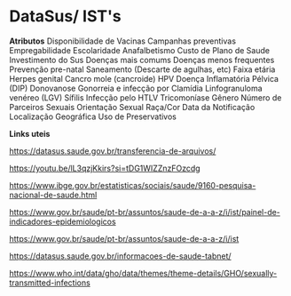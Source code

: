 # DataSus/ IST's

**Atributos**
Disponibilidade de Vacinas
Campanhas preventivas
Empregabilidade
Escolaridade 
Anafalbetismo
Custo de Plano de Saude
Investimento do Sus
Doenças mais comums
Doenças menos frequentes
Prevenção pre-natal
Saneamento (Descarte de agulhas, etc)
Faixa etária
Herpes genital
Cancro mole (cancroide)
HPV
Doença Inflamatória Pélvica (DIP)
Donovanose
Gonorreia e infecção por Clamídia
Linfogranuloma venéreo (LGV)
Sífilis
Infecção pelo HTLV
Tricomoníase
Gênero
Número de Parceiros Sexuais
Orientação Sexual
Raça/Cor
Data da Notificação
Localização Geográfica
Uso de Preservativos



**Links uteis**

https://datasus.saude.gov.br/transferencia-de-arquivos/

https://youtu.be/lL3qzjKkirs?si=tDG1WIZZnzFOzcdg

https://www.ibge.gov.br/estatisticas/sociais/saude/9160-pesquisa-nacional-de-saude.html

https://www.gov.br/saude/pt-br/assuntos/saude-de-a-a-z/i/ist/painel-de-indicadores-epidemiologicos

https://www.gov.br/saude/pt-br/assuntos/saude-de-a-a-z/i/ist

https://datasus.saude.gov.br/informacoes-de-saude-tabnet/

https://www.who.int/data/gho/data/themes/theme-details/GHO/sexually-transmitted-infections
